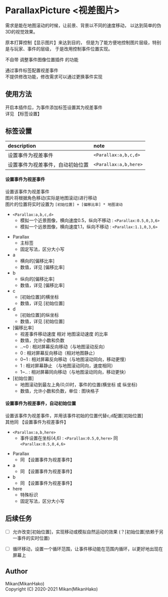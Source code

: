 # ParallaxPicture <视差图片>

需求是能在地图滚动的时候，让前景、背景以不同的速度移动，
以达到简单的伪3D的视觉效果。  

原本打算控制【显示图片】来达到目的，
但是为了能方便地控制图片层级，特别是与玩家、事件的层级，
于是改用控制事件位置实现。  

不自带 调整事件图像位置插件 的功能  

通过事件标签配置视差事件  
不提供修改功能，修改需求可以通过更换事件实现  


## 使用方法

开启本插件后，为事件添加标签设置其为视差事件  
详见 【标签设置】


## 标签设置

| description        | note                 |
| :----------        | :---                 |
| 设置事件为视差事件 | `<Parallax:a,b,c,d>` |
| 设置事件为视差事件，自动初始位置 | `<Parallax:a,b,here>` |

#### 设置事件为视差事件
设置该事件为视差事件  
图片将根据角色移动(实际是地图滚动)进行移动  
图片的位置将实时设置为 `[初始位置] + [偏移比率] * 地图滚动`  

* `<Parallax:a,b,c,d>`
  * 模拟一个近景图像，横向速度0.5，纵向不移动 : `<Parallax:0.5,0,3,6>`
  * 模拟一个远景图像，横向速度1.1，纵向不移动 : `<Parallax:1.1,0,3,6>`
+ Parallax
  - 主标签
  - 固定写法，区分大小写
+ a
  - 横向的[偏移比率]
  - 数值，详见 [偏移比率]
+ b
  - 纵向的[偏移比率]
  - 数值，详见 [偏移比率]
+ c
  - [初始位置]的横坐标
  - 数值，详见 [初始位置]
+ d
  - [初始位置]的纵坐标
  - 数值，详见 [初始位置]
+ [偏移比率]
  - 视差事件移动速度 相对 地图滚动速度 的比率
  - 数值，允许小数和负数
  - ..~0  : 相对屏幕反向移动（与地图滚动反向）
  - 0      : 相对屏幕反向移动（相对地图静止）
  - 0~1  : 相对屏幕反向移动（与地图滚动同向，移动更慢）
  - 1      : 相对屏幕静止       （与地图滚动同向，速度相同）
  - 1~.. : 相对屏幕同向移动（与地图滚动同向，移动更快）
+ [初始位置]
  - 地图滚动到最左上角(0,0)时，事件的位置(横坐标 或 纵坐标)
  - 数值，允许小数和负数，单位 : 图块格子

#### 设置事件为视差事件，自动初始位置
设置该事件为视差事件，并用该事件初始的位置代替c,d配置[初始位置]  
其他同 【设置事件为视差事件】

* `<Parallax:a,b,here>`
  * 事件设置在坐标(4,6) : `<Parallax:0.5,0,here>` 同 `<Parallax:0.5,0,4,6>`
+ Parallax
  - 同 【设置事件为视差事件】
+ a
  - 同 【设置事件为视差事件】
+ b
  - 同 【设置事件为视差事件】
+ here
  - 特殊标识
  - 固定写法，区分大小写


## 后续任务

- [ ] 允许改变[初始位置]，实现移动或模拟自然运动的效果 (？[初始位置]依赖于另一事件的实时位置)
- [ ] 循环移动，设置一个循环范围，让事件移动能在范围内循环，以更好地出现在屏幕上


## Author
Mikan(MikanHako)  
Copyright (C) 2020-2021 Mikan(MikanHako)  
